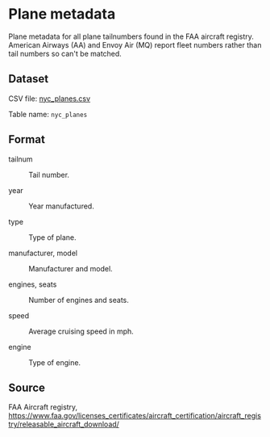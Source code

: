 # Plane metadata

Plane metadata for all plane tailnumbers found in the FAA aircraft registry. American Airways (AA) and Envoy Air (MQ) report fleet numbers rather than tail numbers so can't be matched.

## Dataset

CSV file: [nyc_planes.csv](../data/nyc_planes.csv)

Table name: `nyc_planes`

## Format

<dl>
  <dt>tailnum</dt>
  <dd><p>Tail number.</p></dd>
  <dt>year</dt>
  <dd><p>Year manufactured.</p></dd>
  <dt>type</dt>
  <dd><p>Type of plane.</p></dd>
  <dt>manufacturer, model</dt>
  <dd><p>Manufacturer and model.</p></dd>
  <dt>engines, seats</dt>
  <dd><p>Number of engines and seats.</p></dd>
  <dt>speed</dt>
  <dd><p>Average cruising speed in mph.</p></dd>
  <dt>engine</dt>
  <dd><p>Type of engine.</p></dd>
</dl>

## Source

FAA Aircraft registry, https://www.faa.gov/licenses_certificates/aircraft_certification/aircraft_registry/releasable_aircraft_download/
